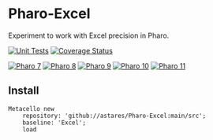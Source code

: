 # Pharo-Excel

Experiment to work with Excel precision in Pharo.

[![Unit Tests](https://github.com/astares/Pharo-Excel/workflows/Unit%20Tests/badge.svg?branch=main)](https://github.com/astares/Pharo-Excel/actions?query=workflow%3AUnit%20Tests)
[![Coverage Status](https://codecov.io/github/astares/Pharo-Excel/coverage.svg?branch=main)](https://codecov.io/gh/astares/Pharo-Excel/branch/main)


[![Pharo 7](https://img.shields.io/badge/Pharo-7.0-%23aac9ff.svg)](https://pharo.org/download)
[![Pharo 8](https://img.shields.io/badge/Pharo-8.0-%23aac9ff.svg)](https://pharo.org/download)
[![Pharo 9](https://img.shields.io/badge/Pharo-9.0-%23aac9ff.svg)](https://pharo.org/download)
[![Pharo 10](https://img.shields.io/badge/Pharo-10-%23aac9ff.svg)](https://pharo.org/download)
[![Pharo 11](https://img.shields.io/badge/Pharo-11-%23aac9ff.svg)](https://pharo.org/download)


Install
---------

```Smalltalk
Metacello new 
	repository: 'github://astares/Pharo-Excel:main/src';
	baseline: 'Excel';
	load 	
```	
